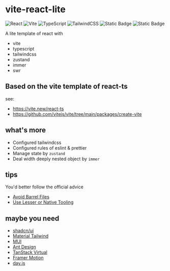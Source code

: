 # vite-react-lite

![React](https://img.shields.io/badge/react-%2320232a.svg?style=for-the-badge&logo=react&logoColor=%2361DAFB)
![Vite](https://img.shields.io/badge/vite-%23646CFF.svg?style=for-the-badge&logo=vite&logoColor=white)
![TypeScript](https://img.shields.io/badge/typescript-%23007ACC.svg?style=for-the-badge&logo=typescript&logoColor=white)
![TailwindCSS](https://img.shields.io/badge/tailwindcss-%2338B2AC.svg?style=for-the-badge&logo=tailwind-css&logoColor=white)
![Static Badge](https://img.shields.io/badge/Zustand-red?style=for-the-badge&logoSize=auto)
![Static Badge](https://img.shields.io/badge/Immer-black?style=for-the-badge&logo=immer)

A lite template of react with

-   vite
-   typescript
-   tailwindcss
-   zustand
-   immer
-   swr

## Based on the vite template of react-ts

see:

-   https://vite.new/react-ts
-   https://github.com/vitejs/vite/tree/main/packages/create-vite

## what's more

-   Configured tailwindcss
-   Configured rules of eslint & prettier
-   Manage state by `zustand`
-   Deal width deeply nested object by `immer`

## tips

You'd better follow the official advice

-   [Avoid Barrel Files](https://vitejs.dev/guide/performance.html#avoid-barrel-files)
-   [Use Lesser or Native Tooling](https://vitejs.dev/guide/performance.html#use-lesser-or-native-tooling)

## maybe you need

-   [shadcn/ui](https://ui.shadcn.com/)
-   [Material Tailwind](https://www.material-tailwind.com/)
-   [MUI](https://mui.com/)
-   [Ant Design](https://ant.design/)
-   [TanStack Virtual](https://tanstack.com/virtual/latest)
-   [Framer Motion](https://www.framer.com/motion/)
-   [day.js](https://day.js.org/)
